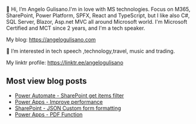 👋 Hi, I’m Angelo Gulisano.I'm in love with MS technologies. Focus on M365, SharePoint, Power Platform, SPFX, React and TypeScript, but I like also C#, SQL Server, Blazor, Asp.net MVC all around Microsoft world.
I'm Microsoft Certified and MCT since 2 years, and I'm a tech speaker.

My blog: https://angelogulisano.com

👀 I’m interested in tech speech ,technology,travel, music and trading.

My linktr profile: https://linktr.ee/angelogulisano


## Most view blog posts

* [Power Automate - SharePoint get items filter](https://angelogulisano.com/power-automate-sharepoint-get-items-filter/)
* [Power Apps - Improve performance](https://angelogulisano.com/power-apps-improve-performance/)
* [SharePoint - JSON Custom form formatting](https://angelogulisano.com/spo-json-form-custom-formatting/)
* [Power Apps - PDF Function](https://angelogulisano.com/power-apps-pdf-function/)
